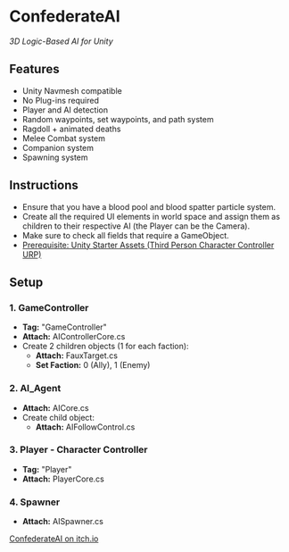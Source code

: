 # ConfederateAI

*3D Logic-Based AI for Unity*

## Features
- Unity Navmesh compatible
- No Plug-ins required
- Player and AI detection
- Random waypoints, set waypoints, and path system
- Ragdoll + animated deaths
- Melee Combat system
- Companion system
- Spawning system

## Instructions
- Ensure that you have a blood pool and blood spatter particle system.
- Create all the required UI elements in world space and assign them as children to their respective AI (the Player can be the Camera).
- Make sure to check all fields that require a GameObject.
- [Prerequisite: Unity Starter Assets (Third Person Character Controller URP)](https://assetstore.unity.com/packages/essentials/starter-assets-third-person-character-controller-urp-196526)

## Setup

### 1. GameController
   - **Tag:** "GameController"
   - **Attach:** AIControllerCore.cs
   - Create 2 children objects (1 for each faction):
     - **Attach:** FauxTarget.cs
     - **Set Faction:** 0 (Ally), 1 (Enemy)

### 2. AI_Agent
   - **Attach:** AICore.cs
   - Create child object:
     - **Attach:** AIFollowControl.cs

### 3. Player - Character Controller
   - **Tag:** "Player"
   - **Attach:** PlayerCore.cs

### 4. Spawner
   - **Attach:** AISpawner.cs

[ConfederateAI on itch.io](https://cursed-entertainment.itch.io/confederate-ai)
